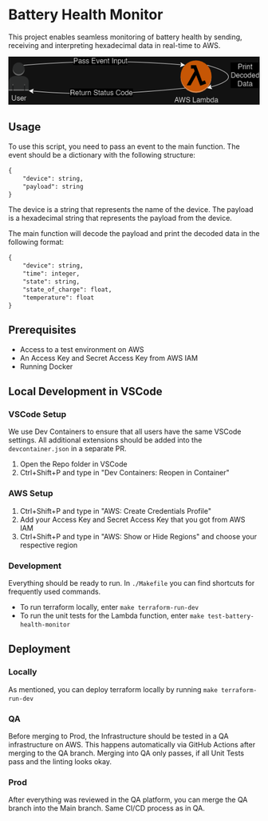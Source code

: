 # Battery Health Monitor

This project enables seamless monitoring of battery health by sending, receiving and interpreting hexadecimal data in real-time to AWS.

![alt text](./diagrams/lambda-architecture.drawio.png)

## Usage

To use this script, you need to pass an event to the main function. The event should be a dictionary with the following structure:
```
{
    "device": string,
    "payload": string
}
```

The device is a string that represents the name of the device. The payload is a hexadecimal string that represents the payload from the device.

The main function will decode the payload and print the decoded data in the following format:
```
{
    "device": string,
    "time": integer,
    "state": string,
    "state_of_charge": float,
    "temperature": float
}
```

## Prerequisites

- Access to a test environment on AWS
- An Access Key and Secret Access Key from AWS IAM
- Running Docker

## Local Development in VSCode

### VSCode Setup
We use Dev Containers to ensure that all users have the same VSCode settings. All additional extensions should be added into the `devcontainer.json` in a separate PR.
1. Open the Repo folder in VSCode
2. Ctrl+Shift+P and type in "Dev Containers: Reopen in Container"

### AWS Setup
1. Ctrl+Shift+P and type in "AWS: Create Credentials Profile"
2. Add your Access Key and Secret Access Key that you got from AWS IAM
3. Ctrl+Shift+P and type in "AWS: Show or Hide Regions" and choose your respective region

### Development
Everything should be ready to run. In `./Makefile` you can find shortcuts for frequently used commands.
- To run terraform locally, enter `make terraform-run-dev`
- To run the unit tests for the Lambda function, enter `make test-battery-health-monitor`


## Deployment

### Locally
As mentioned, you can deploy terraform locally by running `make terraform-run-dev`

### QA
Before merging to Prod, the Infrastructure should be tested in a QA infrastructure on AWS.
This happens automatically via GitHub Actions after merging to the QA branch.
Merging into QA only passes, if all Unit Tests pass and the linting looks okay.

### Prod
After everything was reviewed in the QA platform, you can merge the QA branch into the Main branch.
Same CI/CD process as in QA.
